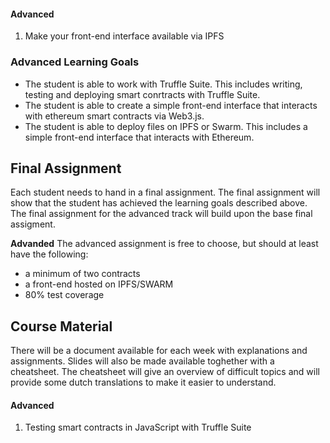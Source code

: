 #### Advanced

1. Make your front-end interface available via IPFS

### Advanced Learning Goals

- The student is able to work with Truffle Suite. This includes writing, testing and deploying smart conrtracts with Truffle Suite.
- The student is able to create a simple front-end interface that interacts with ethereum smart contracts via Web3.js.
- The student is able to deploy files on IPFS or Swarm. This includes a simple front-end interface that interacts with Ethereum.

## Final Assignment

Each student needs to hand in a final assignment. The final assignment will show that the student has achieved the learning goals described above. The final assignment for the advanced track will build upon the base final assigment.

**Advanded**
The advanced assignment is free to choose, but should at least have the following:

- a minimum of two contracts
- a front-end hosted on IPFS/SWARM
- 80% test coverage

## Course Material

There will be a document available for each week with explanations and assignments. Slides will also be made available toghether with a cheatsheet. The cheatsheet will give an overview of difficult topics and will provide some dutch translations to make it easier to understand.

#### Advanced

1. Testing smart contracts in JavaScript with Truffle Suite
